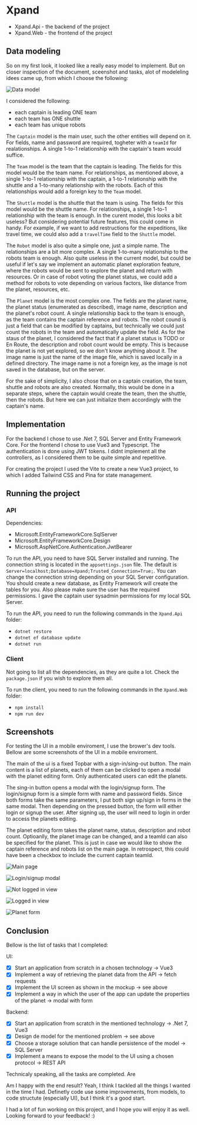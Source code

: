 # Xpand

- Xpand.Api - the backend of the project
- Xpand.Web - the frontend of the project

## Data modeling

So on my first look, it looked like a really easy model to implement. But on closer inspection of the document, sceenshot and tasks, alot of modeleling idees came up, from which I choose the following:

![Data model](assets/model.png)

I considered the following:

- each captain is leading ONE team
- each team has ONE shuttle
- each team has unique robots

The `Captain` model is the main user, such the other entities will depend on it. For fields, name and password are required, togheter with a `teamId` for realationships. A single 1-to-1 relationship with the captain's team would suffice.

The `Team` model is the team that the captain is leading. The fields for this model would be the team name. For relationships, as mentioned above, a single 1-to-1 relationship with the captain, a 1-to-1 relationship with the shuttle and a 1-to-many relationship with the robots. Each of this relationships would add a foreign key to the `Team` model.

The `Shuttle` model is the shuttle that the team is using. The fields for this model would be the shuttle name. For relationships, a single 1-to-1 relationship with the team is enough. In the curent model, this looks a bit useless? But considering potential future features, this could come in handy. For example, if we want to add restructions for the expeditions, like travel time, we could also add a `travelTime` field to the `Shuttle` model.

The `Robot` model is also quite a simple one, just a simple name. The relationships are a bit more complex. A single 1-to-many relationship to the robots team is enough. Also quite useless in the current model, but could be useful if let's say we implement an automatic planet exploration feature, where the robots would be sent to explore the planet and return with resources. Or in case of robot voting the planet status, we could add a method for robots to vote depending on various factors, like distance from the planet, resources, etc.

The `Planet` model is the most complex one. The fields are the planet name, the planet status (enumerated as described), image name, description and the planet's robot count. A single relationship back to the team is enough, as the team contains the captain reference and robots. The robot cound is just a field that can be modified by captains, but technically we could just count the robots in the team and automatically update the field. As for the staus of the planet, I considered the fact that if a planet status is TODO or En Route, the description and robot count would be empty. This is because the planet is not yet explored, so we don't know anything about it. The image name is just the name of the image file, which is saved locally in a defined directory. The image name is not a foreign key, as the image is not saved in the database, but on the server.

For the sake of simplicity, I also chose that on a captain creation, the team, shuttle and robots are also created. Normally, this would be done in a separate steps, where the captain would create the team, then the shuttle, then the robots. But here we can just initialize them accordingly with the captain's name.

## Implementation

For the backend I chose to use .Net 7, SQL Server and Entity Framework Core. For the frontend I chose to use Vue3 and Typescript. The authentication is done using JWT tokens. I didnt implement all the controllers, as I considered them to be quite simple and repetitive.

For creating the project I used the Vite to create a new Vue3 project, to which I added Tailwind CSS and Pina for state management.

## Running the project

### API

Dependencies:

- Microsoft.EntityFrameworkCore.SqlServer
- Microsoft.EntityFrameworkCore.Design
- Microsoft.AspNetCore.Authentication.JwtBearer

To run the API, you need to have SQL Server installed and running. The connection string is located in the `appsettings.json` file. The default is `Server=localhost;Database=Xpand;Trusted_Connection=True;`. You can change the connection string depending on your SQL Server configuration. You should create a new database, as Entity Framework will create the tables for you. Also please make sure the user has the required permissions. I gave the captain user sysadmin permissions for my local SQL Server.

To run the API, you need to run the following commands in the `Xpand.Api` folder:

- `dotnet restore`
- `dotnet ef database update`
- `dotnet run`

### Client

Not going to list all the dependencies, as they are quite a lot. Check the `package.json` if you wish to explore them all.

To run the client, you need to run the following commands in the `Xpand.Web` folder:

- `npm install`
- `npm run dev`

## Screenshots

For testing the UI in a mobile enviroment, I use the brower's dev tools. Bellow are some screenshots of the UI in a mobile enviroment.

The main of the ui is a fixed Topbar with a sign-in/sing-out button. The main content is a list of planets, each of them can be clicked to open a modal with the planet editing form. Only authenticated users can edit the planets.

The sing-in button opens a modal with the login/signup form. The login/signup form is a simple form with name and password fields. Since both forms take the same parameters, I put both sign up/sign in forms in the same modal. Then depending on the pressed button, the form will either login or signup the user. After signing up, the user will need to login in order to access the planets editing.

The planet editing form takes the planet name, status, description and robot count. Optioanlly, the planet image can be changed, and a teamId can also be specified for the planet. This is just in case we would like to show the captain reference and robots list on the main page. In retrospect, this could have been a checkbox to include the current captain teamId.

![Main page](assets/ss1.png)

![Login/signup modal](assets/ss2.png)

![Not logged in view](assets/ss5.png)

![Logged in view](assets/ss3.png)

![Planet form](assets/ss4.png)

## Conclusion

Bellow is the list of tasks that I completed:

UI:

- [x] Start an application from scratch in a chosen technology -> Vue3
- [x] Implement a way of retrieving the planet data from the API -> fetch requests
- [x] Implement the UI screen as shown in the mockup -> see above
- [x] Implement a way in which the user of the app can update the properties of the
      planet -> modal with form

Backend:

- [x] Start an application from scratch in the mentioned technology -> .Net 7, Vue3
- [x] Design de model for the mentioned problem -> see above
- [x] Choose a storage solution that can handle persistence of the model -> SQL Server
- [x] Implement a means to expose the model to the UI using a chosen protocol -> REST API

Technicaly speaking, all the tasks are completed. Are

Am I happy with the end result? Yeah, I think I tackled all the things I wanted in the time I had. Definetly code use some improvements, from models, to code structute (especially UI), but I think it's a good start.

I had a lot of fun working on this project, and I hope you will enjoy it as well. Looking forward to your feedback! :)
